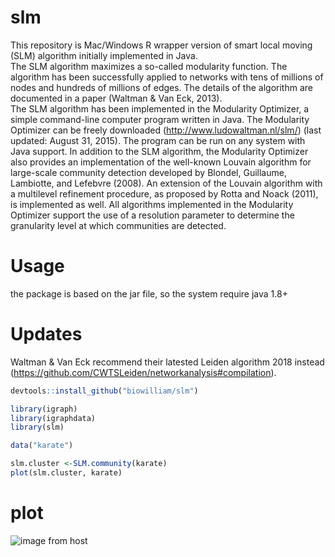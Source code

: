 # slm
This repository is Mac/Windows R wrapper version of smart local moving (SLM) algorithm initially implemented in Java.  
The SLM algorithm maximizes a so-called modularity function. The algorithm has been successfully applied to networks with tens of millions of nodes and hundreds of millions of edges. The details of the algorithm are documented in a paper (Waltman & Van Eck, 2013).  
The SLM algorithm has been implemented in the Modularity Optimizer, a simple command-line computer program written in Java. The Modularity Optimizer can be freely downloaded (http://www.ludowaltman.nl/slm/) (last updated: August 31, 2015). The program can be run on any system with Java support. In addition to the SLM algorithm, the Modularity Optimizer also provides an implementation of the well-known Louvain algorithm for large-scale community detection developed by Blondel, Guillaume, Lambiotte, and Lefebvre (2008). An extension of the Louvain algorithm with a multilevel refinement procedure, as proposed by Rotta and Noack (2011), is implemented as well. All algorithms implemented in the Modularity Optimizer support the use of a resolution parameter to determine the granularity level at which communities are detected.




# Usage

the package is based on the jar file, so the system require java 1.8+ 

# Updates
Waltman & Van Eck recommend their latested Leiden algorithm 2018 instead (https://github.com/CWTSLeiden/networkanalysis#compilation).


```r
devtools::install_github("biowilliam/slm")

library(igraph)
library(igraphdata)
library(slm)

data("karate")

slm.cluster <-SLM.community(karate)
plot(slm.cluster, karate)
```

# plot
![image from host](http://ludowaltman.nl/slm/network.png)
